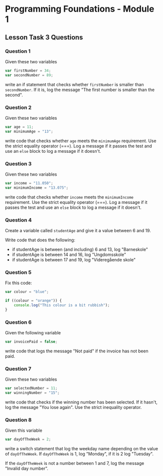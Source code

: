 # Programming Foundations - Module 1

## Lesson Task 3 Questions

### Question 1

Given these two variables

```js
var firstNumber = 34;
var secondNumber = 89;
```

write an if statement that checks whether `firstNumber` is smaller than `secondNumber`. If it is, log the message "The first number is smaller than the second".

### Question 2

Given these two variables

```js
var age = 11;
var minimumAge = "13";
```

write code that checks whether `age` meets the `minimumAge` requirement. Use the strict equality operator (===). Log a message if it passes the test and use an `else` block to log a message if it doesn't.

### Question 3

Given these two variables

```js
var income = "11.050";
var minimumIncome = "13.075";
```

write code that checks whether `income` meets the `minimumIncome` requirement. Use the strict equality operator (===). Log a message if it passes the test and use an `else` block to log a message if it doesn't.

### Question 4

Create a variable called `studentAge` and give it a value between 6 and 19.

Write code that does the following:

-   if studentAge is between (and including) 6 and 13, log "Barneskole"
-   if studentAge is between 14 and 16, log "Ungdomsskole"
-   if studentAge is between 17 and 19, log "Videregående skole"

### Question 5

Fix this code:

```js
var colour = "blue";

if ((colour = "orange")) {
    console.log("This colour is a bit rubbish");
}
```

### Question 6

Given the following variable

```js
var invoicePaid = false;
```

write code that logs the message "Not paid" if the invoice has not been paid.

### Question 7

Given these two variables

```js
var selectedNumber = 11;
var winningNumber = "15";
```

write code that checks if the winning number has been selected. If it hasn't, log the message "You lose again". Use the strict inequality operator.

### Question 8

Given this variable

```js
var dayOfTheWeek = 2;
```

write a switch statement that log the weekday name depending on the value of `dayOfTheWeek`. If `dayOfTheWeek` is 1, log "Monday", if it is 2 log "Tuesday".

If the `dayOfTheWeek` is not a number between 1 and 7, log the message "Invalid day number".

